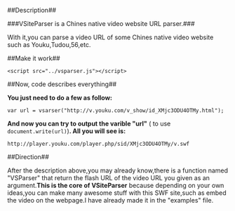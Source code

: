 ##Description##

###VSiteParser is a Chines native video website URL parser.###

With it,you can parse a video URL of some Chines native video website such as Youku,Tudou,56,etc.

##Make it work##

` <script src="../vsparser.js"></script> `

##Now, code describes everything##

**You just need to do a few as follow:**

```
var url = vsarser("http://v.youku.com/v_show/id_XMjc3ODU4OTMy.html");
```

**And now you can try to output the varible "url"** ( to use ` document.write(url) `)**. All you will see is:**

` http://player.youku.com/player.php/sid/XMjc3ODU4OTMy/v.swf `

##Direction##

After the description above,you may already know,there is a function named "VSParser" that return the flash URL of the video URL you given as an argument.**This is the core of VSiteParser** because depending on your own ideas,you can make many awesome stuff with this SWF site,such as embed the video on the webpage.I have already made it in the "examples" file.